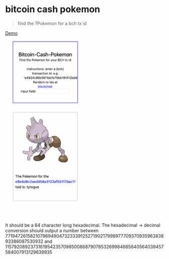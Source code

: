 # bitcoin cash pokemon

> find the ?Pokemon for a bch tx id

[Demo](https://adnjoo.github.io/bitcoin-cash-pokemon/)

<a href='https://adnjoo.github.io/bitcoin-cash-pokemon/'>
<img src='./scrn.png' width='250px'>
</a>

It should be a 64 character long hexadecimal. The hexadecimal -> decimal conversion should output a number between 771947261582107969490473233391252719021799897770937093596383893386087530932 and 115792089237316195423570985008687907853269984665640564039457584007913129639935
